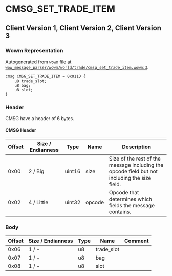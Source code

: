# CMSG_SET_TRADE_ITEM

## Client Version 1, Client Version 2, Client Version 3

### Wowm Representation

Autogenerated from `wowm` file at [`wow_message_parser/wowm/world/trade/cmsg_set_trade_item.wowm:3`](https://github.com/gtker/wow_messages/tree/main/wow_message_parser/wowm/world/trade/cmsg_set_trade_item.wowm#L3).
```rust,ignore
cmsg CMSG_SET_TRADE_ITEM = 0x011D {
    u8 trade_slot;
    u8 bag;
    u8 slot;
}
```
### Header

CMSG have a header of 6 bytes.

#### CMSG Header

| Offset | Size / Endianness | Type   | Name   | Description |
| ------ | ----------------- | ------ | ------ | ----------- |
| 0x00   | 2 / Big           | uint16 | size   | Size of the rest of the message including the opcode field but not including the size field.|
| 0x02   | 4 / Little        | uint32 | opcode | Opcode that determines which fields the message contains.|

### Body

| Offset | Size / Endianness | Type | Name | Comment |
| ------ | ----------------- | ---- | ---- | ------- |
| 0x06 | 1 / - | u8 | trade_slot |  |
| 0x07 | 1 / - | u8 | bag |  |
| 0x08 | 1 / - | u8 | slot |  |

